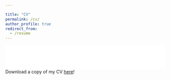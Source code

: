 ```yaml
---

title: "CV"
permalink: /cv/
author_profile: true
redirect_from:
  - /resume
---
```

<embed src="/files/[Kirby Lam] CV 07-20-23.pdf" type="application/pdf" width="100%" height="75em" />
Download a copy of my CV <a href = "/files/[Kirby Lam] CV 07-20-23.pdf">here</a>!

<!--layout: archive  {% include base_path %}
<object data="/uploads/media/default/0001/01/540cb75550adf33f281f29132dddd14fded85bfc.pdf" type="application/pdf" width="100%" height="500px">
      